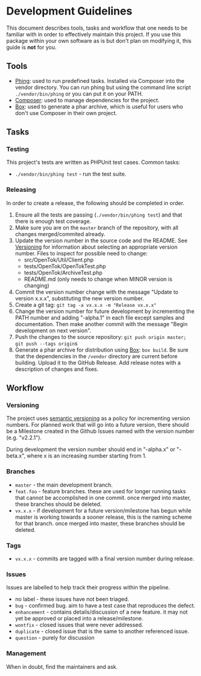 # Development Guidelines

This document describes tools, tasks and workflow that one needs to be familiar with in order to effectively maintain
this project. If you use this package within your own software as is but don't plan on modifying it, this guide is
**not** for you.

## Tools

*  [Phing](http://www.phing.info/): used to run predefined tasks. Installed via Composer into the vendor directory. You
   can run phing but using the command line script `./vendor/bin/phing` or you can put it on your PATH.
*  [Composer](https://getcomposer.org/): used to manage dependencies for the project.
*  [Box](http://box-project.org/): used to generate a phar archive, which is useful for users who
   don't use Composer in their own project.

## Tasks

### Testing

This project's tests are written as PHPUnit test cases. Common tasks:

*  `./vendor/bin/phing test` - run the test suite.

### Releasing

In order to create a release, the following should be completed in order.

1. Ensure all the tests are passing (`./vendor/bin/phing test`) and that there is enough test coverage.
1. Make sure you are on the `master` branch of the repository, with all changes merged/commited already.
1. Update the version number in the source code and the README. See [Versioning](#versioning) for information
   about selecting an appropriate version number. Files to inspect for possible need to change:
   - src/OpenTok/Util/Client.php
   - tests/OpenTok/OpenTokTest.php
   - tests/OpenTok/ArchiveTest.php
   - README.md (only needs to change when MINOR version is changing)
1. Commit the version number change with the message "Update to version x.x.x", substituting the new version number.
1. Create a git tag: `git tag -a vx.x.x -m "Release vx.x.x"`
1. Change the version number for future development by incrementing the PATH number and adding
   "-alpha.1" in each file except samples and documentation. Then make another commit with the
   message "Begin development on next version".
1. Push the changes to the source repository: `git push origin master; git push --tags origin`s
1. Generate a phar archive for distribution using [Box](http://box-project.org/): `box build`. Be sure that the
   dependencies in the `/vendor` directory are current before building. Upload it to the GitHub Release. Add
   release notes with a description of changes and fixes.

## Workflow

### Versioning

The project uses [semantic versioning](http://semver.org/) as a policy for incrementing version numbers. For planned
work that will go into a future version, there should be a Milestone created in the Github Issues named with the version
number (e.g. "v2.2.1").

During development the version number should end in "-alpha.x" or "-beta.x", where x is an increasing number starting from 1.

### Branches

*  `master` - the main development branch.
*  `feat.foo` - feature branches. these are used for longer running tasks that cannot be accomplished in one commit.
   once merged into master, these branches should be deleted.
*  `vx.x.x` - if development for a future version/milestone has begun while master is working towards a sooner
   release, this is the naming scheme for that branch. once merged into master, these branches should be deleted.

### Tags

*  `vx.x.x` - commits are tagged with a final version number during release.

### Issues

Issues are labelled to help track their progress within the pipeline.

*  no label - these issues have not been triaged.
*  `bug` - confirmed bug. aim to have a test case that reproduces the defect.
*  `enhancement` - contains details/discussion of a new feature. it may not yet be approved or placed into a
   release/milestone.
*  `wontfix` - closed issues that were never addressed.
*  `duplicate` - closed issue that is the same to another referenced issue.
*  `question` - purely for discussion

### Management

When in doubt, find the maintainers and ask.

